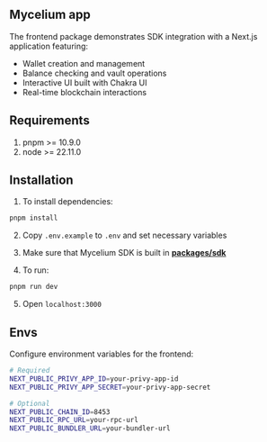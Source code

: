 ## Mycelium app

The frontend package demonstrates SDK integration with a Next.js application featuring:

- Wallet creation and management
- Balance checking and vault operations
- Interactive UI built with Chakra UI
- Real-time blockchain interactions

## Requirements

1. pnpm >= 10.9.0
2. node >= 22.11.0

## Installation

1. To install dependencies:

```bash
pnpm install
```

2. Copy `.env.example` to `.env` and set necessary variables

3. Make sure that Mycelium SDK is built in **[packages/sdk](https://github.com/0xdeval/mycelium-sdk/blob/main/packages/sdk)**

4. To run:

```bash
pnpm run dev
```

5. Open `localhost:3000`

## Envs

Configure environment variables for the frontend:

```bash
# Required
NEXT_PUBLIC_PRIVY_APP_ID=your-privy-app-id
NEXT_PUBLIC_PRIVY_APP_SECRET=your-privy-app-secret

# Optional
NEXT_PUBLIC_CHAIN_ID=8453
NEXT_PUBLIC_RPC_URL=your-rpc-url
NEXT_PUBLIC_BUNDLER_URL=your-bundler-url
```
